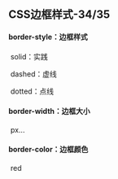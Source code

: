 ## CSS边框样式-34/35

#### border-style：边框样式

​	solid：实践

​	dashed：虚线

​	dotted：点线

#### border-width：边框大小

​	px...

#### border-color：边框颜色

​	red